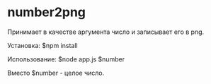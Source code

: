 # number2png
Принимает в качестве аргумента число и записывает его в png.

Установка:
$npm install

Использование:
$node app.js $number

Вместо $number - целое число.

